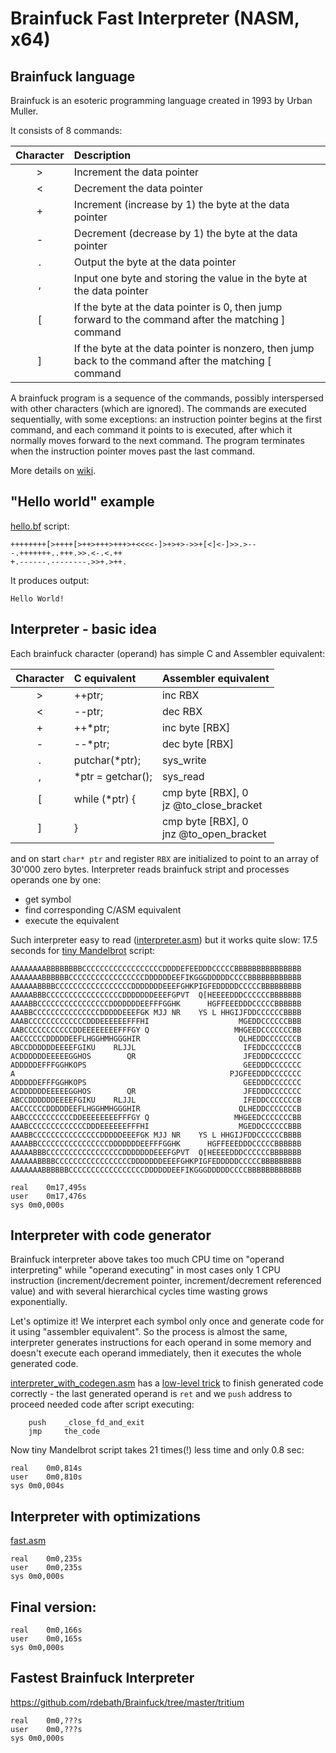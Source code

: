 # Brainfuck Fast Interpreter (NASM, x64)

## Brainfuck language

Brainfuck is an esoteric programming language created in 1993 by Urban Muller.

It consists of 8 commands:

| Character |Description                                                                                            |
|:---------:|:------------------------------------------------------------------------------------------------------|
|     >     |Increment the data pointer                                                                             |
|     <     |Decrement the data pointer                                                                             |
|     +     |Increment (increase by 1) the byte at the data pointer                                                 |
|     -     |Decrement (decrease by 1) the byte at the data pointer                                                 |
|     .     |Output the byte at the data pointer                                                                    |
|     ,     |Input one byte and storing the value in the byte at the data pointer                                   |
|     [     |If the byte at the data pointer is 0, then jump forward to the command after the matching ] command    |
|     ]     |If the byte at the data pointer is nonzero, then jump back to the command after the matching [ command |

A brainfuck program is a sequence of the commands, possibly interspersed with other characters (which are ignored). The commands are executed sequentially, with some exceptions: an instruction pointer begins at the first command, and each command it points to is executed, after which it normally moves forward to the next command. The program terminates when the instruction pointer moves past the last command.

More details on [wiki](https://en.wikipedia.org/wiki/Brainfuck).

## "Hello world" example

[hello.bf](https://github.com/dkozyr/brainfuck/blob/main/examples/hello.bf) script:

```
++++++++[>++++[>++>+++>+++>+<<<<-]>+>+>->>+[<]<-]>>.>---.+++++++..+++.>>.<-.<.++
+.------.--------.>>+.>++.
```

It produces output:

```
Hello World!
```

## Interpreter - basic idea

Each brainfuck character (operand) has simple C and Assembler equivalent:

| Character |  C equivalent   | Assembler equivalent  |
|:---------:|:----------------|:----------------------|
|     >     |     ++ptr;      | inc RBX               |
|     <     |     --ptr;      | dec RBX               |
|     +     |     ++*ptr;     | inc byte [RBX]        |
|     -     |     --*ptr;     | dec byte [RBX]        |
|     .     | putchar(*ptr);  | sys_write             |
|     ,     |*ptr = getchar();| sys_read              |
|     [     |  while (*ptr) { | cmp byte [RBX], 0<br> jz  @to_close_bracket |
|     ]     |       }         | cmp byte [RBX], 0<br> jnz @to_open_bracket  |

and on start `char* ptr` and register `RBX` are initialized to point to an array of 30'000 zero bytes. Interpreter reads brainfuck stript and processes operands one by one:
* get symbol
* find corresponding C/ASM equivalent
* execute the equivalent

Such interpreter easy to read ([interpreter.asm](https://github.com/dkozyr/brainfuck/blob/main/nasm_experiments/interpreter.asm)) but it works quite slow: 17.5 seconds for [tiny Mandelbrot](https://github.com/dkozyr/brainfuck/blob/main/examples/mandelbrot-tiny.bf) script:

```
AAAAAAAABBBBBBBBCCCCCCCCCCCCCCCCCCDDDDEFEEDDDCCCCCBBBBBBBBBBBBBBB
AAAAAAABBBBBBCCCCCCCCCCCCCCCCCDDDDDDEEFIKGGGDDDDDCCCCBBBBBBBBBBBB
AAAAAABBBBCCCCCCCCCCCCCCCCCDDDDDDDEEEFGHKPIGFEDDDDDCCCCCBBBBBBBBB
AAAAABBBCCCCCCCCCCCCCCCCCDDDDDDDEEEFGPVT  Q[HEEEEDDDCCCCCCBBBBBBB
AAAABBCCCCCCCCCCCCCCCCDDDDDDDEEFFFGGHK      HGFFEEEDDDCCCCCBBBBBB
AAABBCCCCCCCCCCCCCCCDDDDDEEEFGK MJJ NR    YS L HHGIJFDDCCCCCCBBBB
AAABCCCCCCCCCCCCCDDDEEEEEEFFFHI                    MGEDDCCCCCCBBB
AABCCCCCCCCCCCDDEEEEEEEEFFFGY Q                   MHGEEDCCCCCCCBB
AACCCCCCDDDDDEEFLHGGHMHGGGHIR                      QLHEDDCCCCCCCB
ABCCDDDDDDEEEEFGIKU    RLJJL                        IFEDDCCCCCCCB
ACDDDDDDEEEEEGGHOS        QR                        JFEDDDCCCCCCC
ADDDDDEFFFGGHKOPS                                   GEEDDDCCCCCCC
A                                                PJGFEEDDDCCCCCCC
ADDDDDEFFFGGHKOPS                                   GEEDDDCCCCCCC
ACDDDDDDEEEEEGGHOS        QR                        JFEDDDCCCCCCC
ABCCDDDDDDEEEEFGIKU    RLJJL                        IFEDDCCCCCCCB
AACCCCCCDDDDDEEFLHGGHMHGGGHIR                      QLHEDDCCCCCCCB
AABCCCCCCCCCCCDDEEEEEEEEFFFGY Q                   MHGEEDCCCCCCCBB
AAABCCCCCCCCCCCCCDDDEEEEEEFFFHI                    MGEDDCCCCCCBBB
AAABBCCCCCCCCCCCCCCCDDDDDEEEFGK MJJ NR    YS L HHGIJFDDCCCCCCBBBB
AAAABBCCCCCCCCCCCCCCCCDDDDDDDEEFFFGGHK      HGFFEEEDDDCCCCCBBBBBB
AAAAABBBCCCCCCCCCCCCCCCCCDDDDDDDEEEFGPVT  Q[HEEEEDDDCCCCCCBBBBBBB
AAAAAABBBBCCCCCCCCCCCCCCCCCDDDDDDDEEEFGHKPIGFEDDDDDCCCCCBBBBBBBBB
AAAAAAABBBBBBCCCCCCCCCCCCCCCCCDDDDDDEEFIKGGGDDDDDCCCCBBBBBBBBBBBB

real	0m17,495s
user	0m17,476s
sys	0m0,000s
```

## Interpreter with code generator

Brainfuck interpreter above takes too much CPU time on "operand interpreting" while "operand executing" in most cases only 1 CPU instruction (increment/decrement pointer, increment/decrement referenced value) and with several hierarchical cycles time wasting grows exponentially.

Let's optimize it! We interpret each symbol only once and generate code for it using "assembler equivalent". So the process is almost the same, interpreter generates instructions for each operand in some memory and doesn't execute each operand immediately, then it executes the whole generated code.

[interpreter_with_codegen.asm](https://github.com/dkozyr/brainfuck/blob/main/nasm_experiments/interpreter_with_codegen.asm) has a [low-level trick](https://github.com/dkozyr/brainfuck/blob/main/nasm_experiments/interpreter_with_codegen.asm#L86) to finish generated code correctly - the last generated operand is `ret` and we `push` address to proceed needed code after script executing:

```
    push    _close_fd_and_exit
    jmp     the_code
```

Now tiny Mandelbrot script takes 21 times(!) less time and only 0.8 sec:
```
real	0m0,814s
user	0m0,810s
sys	0m0,004s
```

## Interpreter with optimizations

[fast.asm](https://github.com/dkozyr/brainfuck/blob/main/nasm_experiments/fast.asm)

```
real	0m0,235s
user	0m0,235s
sys	0m0,000s
```

## Final version:

```
real	0m0,166s
user	0m0,165s
sys	0m0,000s
```

## Fastest Brainfuck Interpreter

https://github.com/rdebath/Brainfuck/tree/master/tritium

```
real	0m0,???s
user	0m0,???s
sys	0m0,000s
```
